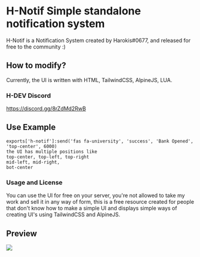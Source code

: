 # H-Notif Simple standalone notification system
H-Notif is a Notification System created by Harokis#0677, and released for free to the community :)

## How to modify?
Currently, the UI is written with HTML, TailwindCSS, AlpineJS, LUA.

### H-DEV Discord
https://discord.gg/8rZdMd2RwB

## Use Example
```
exports['h-notif']:send('fas fa-university', 'success', 'Bank Opened', 'top-center', 6000)
the UI has multiple positions like
top-center, top-left, top-right
mid-left, mid-right,
bot-center
```

### Usage and License
You can use the UI for free on your server, you're not allowed to take my work and sell it in any way of form, this is a free resource created for people that don't know how to make a simple UI and displays simple ways of creating UI's using TailwindCSS and AlpineJS.

## Preview
![](https://i.imgur.com/41JI2bN.png)
